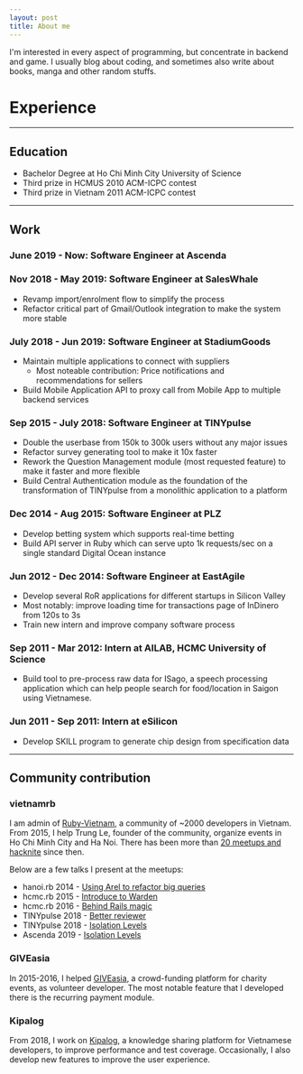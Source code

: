 ```yaml
---
layout: post
title: About me
---
```


I'm interested in every aspect of programming, but concentrate in backend and game.
I usually blog about coding, and sometimes also write about books, manga and other
random stuffs.

# Experience

------------------

## Education

- Bachelor Degree at Ho Chi Minh City University of Science
- Third prize in HCMUS 2010 ACM-ICPC contest
- Third prize in Vietnam 2011 ACM-ICPC contest

------------------

## Work

### June 2019 - Now: Software Engineer at Ascenda

### Nov 2018 - May 2019: Software Engineer at SalesWhale

- Revamp import/enrolment flow to simplify the process
- Refactor critical part of Gmail/Outlook integration to make the system more stable

### July 2018 - Jun 2019: Software Engineer at StadiumGoods

- Maintain multiple applications to connect with suppliers
  + Most noteable contribution: Price notifications and recommendations for
  sellers
- Build Mobile Application API to proxy call from Mobile App to multiple backend
services

### Sep 2015 - July 2018: Software Engineer at TINYpulse

- Double the userbase from 150k to 300k users without any major issues
- Refactor survey generating tool to make it 10x faster
- Rework the Question Management module (most requested feature) to make it
faster and more flexible
- Build Central Authentication module as the foundation of the transformation of
TINYpulse from a monolithic application to a platform

### Dec 2014 - Aug 2015: Software Engineer at PLZ

- Develop betting system which supports real-time betting
- Build API server in Ruby which can serve upto 1k requests/sec on a single
standard Digital Ocean instance

### Jun 2012 - Dec 2014: Software Engineer at EastAgile

- Develop several RoR applications for different startups in Silicon Valley
- Most notably: improve loading time for transactions page of InDinero from 120s
to 3s
- Train new intern and improve company software process

### Sep 2011 - Mar 2012: Intern at AILAB, HCMC University of Science

- Build tool to pre-process raw data for ISago, a speech processing application which can help
people search for food/location in Saigon using Vietnamese.

### Jun 2011 - Sep 2011: Intern at eSilicon

- Develop SKILL program to generate chip design from specification data

------------------

## Community contribution

### vietnamrb

I am admin of [Ruby-Vietnam](http://ruby.org.vn/), a community of ~2000 developers in Vietnam. From 2015,
I help Trung Le, founder of the community, organize events in Ho Chi Minh City and Ha Noi. There has been more than
[20 meetups and hacknite](https://www.facebook.com/pg/vietnam.ruby/events/?ref=page_internal) since then.

Below are a few talks I present at the meetups:

- hanoi.rb 2014 - [Using Arel to refactor big queries](https://www.slideshare.net/HieuNguyenTrung/using-arel-to-refactor-big-queries)
- hcmc.rb 2015 - [Introduce to Warden](https://www.slideshare.net/HieuNguyenTrung/introduce-warden)
- hcmc.rb 2016 - [Behind Rails magic](https://www.slideshare.net/HieuNguyenTrung/metaprograming-rails-secret)
- TINYpulse 2018 - [Better reviewer](https://www.slideshare.net/HieuNguyenTrung/better-reviewer)
- TINYpulse 2018 - [Isolation
Levels](https://www.slideshare.net/HieuNguyenTrung/understanding-isolation-levels/HieuNguyenTrung/understanding-isolation-levels)
- Ascenda 2019 - [Isolation
Levels](https://www.slideshare.net/HieuNguyenTrung/database-isolation-levels)

### GIVEasia

In 2015-2016, I helped [GIVEasia](give.asia), a crowd-funding platform for charity events, as volunteer developer.
The most notable feature that I developed there is the recurring payment module.

### Kipalog

From 2018, I work on [Kipalog](kipalog.com), a knowledge sharing platform for Vietnamese developers, to improve performance and test coverage.
Occasionally, I also develop new features to improve the user experience.
